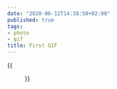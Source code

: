 ```yaml
---
date: "2020-06-12T14:38:50+02:00"
published: true
tags:
- photo
- gif
title: First GIF
---
```


{{<figure alt="First GIF" src="/images/2020-06-12-First-GIF.gif" width="1280">}}
